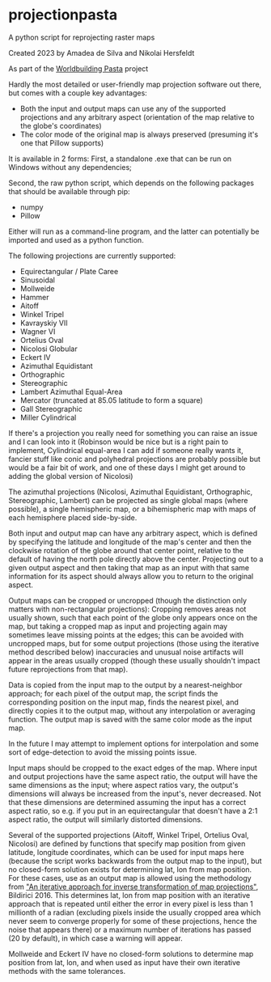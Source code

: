 # projectionpasta
A python script for reprojecting raster maps

Created 2023 by Amadea de Silva and Nikolai Hersfeldt

As part of the [Worldbuilding Pasta](https://worldbuildingpasta.blogspot.com/) project

Hardly the most detailed or user-friendly map projection software out there, but comes with a couple key advantages:
- Both the input and output maps can use any of the supported projections and any arbitrary aspect (orientation of the map relative to the globe's coordinates)
- The color mode of the original map is always preserved (presuming it's one that Pillow supports)

It is available in 2 forms: First, a standalone .exe that can be run on Windows without any dependencies;

Second, the raw python script, which depends on the following packages that should be available through pip:
- numpy
- Pillow

Either will run as a command-line program, and the latter can potentially be imported and used as a python function.

The following projections are currently supported:
- Equirectangular / Plate Caree
- Sinusoidal
- Mollweide
- Hammer
- Aitoff
- Winkel Tripel
- Kavrayskiy VII
- Wagner VI
- Ortelius Oval
- Nicolosi Globular
- Eckert IV
- Azimuthal Equidistant
- Orthographic
- Stereographic
- Lambert Azimuthal Equal-Area
- Mercator (truncated at 85.05 latitude to form a square)
- Gall Stereographic
- Miller Cylindrical

If there's a projection you really need for something you can raise an issue and I can look into it (Robinson would be nice but is a right pain to implement, Cylindrical equal-area I can add if someone really wants it, fancier stuff like conic and polyhedral projections are probably possible but would be a fair bit of work, and one of these days I might get around to adding the global version of Nicolosi)

The azimuthal projections (Nicolosi, Azimuthal Equidistant, Orthographic, Stereographic, Lambert) can be projected as single global maps (where possible), a single hemispheric map, or a bihemispheric map with maps of each hemisphere placed side-by-side.

Both input and output map can have any arbitrary aspect, which is defined by specifying the latitude and longitude of the map's center and then the clockwise rotation of the globe around that center point, relative to the default of having the north pole directly above the center. Projecting out to a given output aspect and then taking that map as an input with that same information for its aspect should always allow you to return to the original aspect.

Output maps can be cropped or uncropped (though the distinction only matters with non-rectangular projections): Cropping removes areas not usually shown, such that each point of the globe only appears once on the map, but taking a cropped map as input and projecting again may sometimes leave missing points at the edges; this can be avoided with uncropped maps, but for some output projections (those using the iterative method described below) inaccuracies and unusual noise artifacts will appear in the areas usually cropped (though these usually shouldn't impact future reprojections from that map).

Data is copied from the input map to the output by a nearest-neighbor approach; for each pixel of the output map, the script finds the corresponding position on the input map, finds the nearest pixel, and directly copies it to the output map, without any interpolation or averaging function. The output map is saved with the same color mode as the input map.

In the future I may attempt to implement options for interpolation and some sort of edge-detection to avoid the missing points issue.

Input maps should be cropped to the exact edges of the map. Where input and output projections have the same aspect ratio, the output will have the same dimensions as the input; where aspect ratios vary, the output's dimensions will always be increased from the input's, never decreased. Not that these dimensions are determined assuming the input has a correct aspect ratio, so e.g. if you put in an equirectangular that doesn't have a 2:1 aspect ratio, the output will similarly distorted dimensions.

Several of the supported projections (Aitoff, Winkel Tripel, Ortelius Oval, Nicolosi) are defined by functions that specify map position from given latitude, longitude coordinates, which can be used for input maps here (because the script works backwards from the output map to the input), but no closed-form solution exists for determining lat, lon from map position. For these cases, use as an output map is allowed using the methodology from ["An iterative approach for inverse transformation of map projections"](https://doi.org/10.1080/15230406.2016.1200492), Bildirici 2016. This determines lat, lon from map position with an iterative approach that is repeated until either the error in every pixel is less than 1 millionth of a radian (excluding pixels inside the usually cropped area which never seem to converge properly for some of these projections, hence the noise that appears there) or a maximum number of iterations has passed (20 by default), in which case a warning will appear.

Mollweide and Eckert IV have no closed-form solutions to determine map position from lat, lon, and when used as input have their own iterative methods with the same tolerances.
